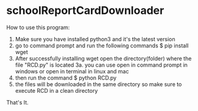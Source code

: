 # schoolReportCardDownloader

How to use this program:

1. Make sure you have installed python3 and it's the latest version
2. go to command prompt and run the following commands $ pip install wget
3. After successfully installing wget open the directory(folder) where the file "RCD.py" is located
3a. you can use open in command prompt in windows or open in terminal in linux and mac
4. then run the command $ python RCD.py
5. the files will be downloaded in the same directory so make sure to execute RCD in a clean directory

That's It.
